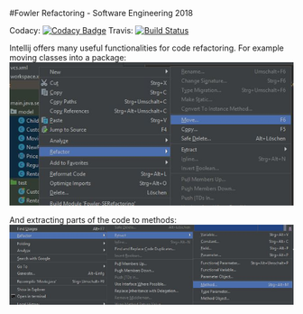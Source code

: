 #Fowler Refactoring - Software Engineering 2018

Codacy: [![Codacy Badge](https://api.codacy.com/project/badge/Grade/663dfb31cb024009a29a3c0f4e0237c3)](https://www.codacy.com/app/stephan456/Fowler-SERefactoring?utm_source=github.com&amp;utm_medium=referral&amp;utm_content=stephan456/Fowler-SERefactoring&amp;utm_campaign=Badge_Grade)
Travis: [![Build Status](https://travis-ci.org/stephan456/Fowler-SERefactoring.svg?branch=master)](https://travis-ci.org/stephan456/Fowler-SERefactoring)

Intellij offers many useful functionalities for code refactoring. For example moving classes into a package:
<img src="https://raw.githubusercontent.com/stephan456/Fowler-SERefactoring/master/refactoring_move.JPG"/>

And extracting parts of the code to methods:
<img src="https://raw.githubusercontent.com/stephan456/Fowler-SERefactoring/master/refactoring_extract.JPG"/>
